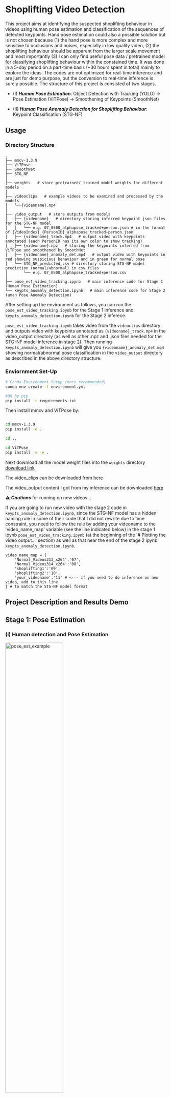 # Shoplifting Video Detection

This project aims at identifying the suspected shoplifting behaviour in videos using human pose estimation and classification of the sequences of detected keypoints. Hand pose estimation could also a possible solution but is not chosen because (1) the hand pose is more complex and more sensitive to occlusions and noises, especially in low quality video, (2) the shoplifting behaviour should be apparent from the larger scale movement and most importantly (3) I can only find useful pose data / pretrained model for classifying shoplifting behaviour within the constained time. It was done in a 5-day period on a part-time basis (~30 hours spent in total) mainly to explore the ideas. The codes are not optimized for real-time inference and are just for demo purpose, but the conversion to real-time inference is surely possible. The structure of this project is consisted of two stages.

- (I) ***Human Pose Estimation***: Object Detection with Tracking (YOLO) -> Pose Estimation (ViTPose) -> Smoothening of Keypoints (SmoothNet)

- (II) ***Human Pose Anomaly Detection for Shoplifting Behaviour***: Keypoint Classification (STG-NF)

## Usage

### Directory Structure
```
.
├── mmcv-1.3.9
├── ViTPose
├── SmoothNet
├── STG_NF
│  
├── weights   # store pretrained/ trained model weights for different models
│  
├── videoclips   # example videos to be examined and processed by the models
│   └──{videoname}.mp4
│  
├── video_output   # store outputs from models
│   ├── {videoname}   # directory storing inferred keypoint json files for the STG-NF model
│   │   └── e.g. 07_0500_alphapose_tracked+person.json # in the format of {VideoIndex}_{PersonID}_alphapose_tracked+person.json
│   ├── {videoname}_track.mp4   # output video with keypoints annotated (each PersonID has its own color to show tracking)
│   ├── {videoname}.npz   # storing the keypoints inferred from ViTPose and smoothened by SmoothNet
│   ├── {videoname}_anomaly_det.mp4   # output video with keypoints in red showing suspicious behaviour and in green for normal pose
│   └── STG_NF_predicted_csv # directory storing STG-NF model prediction (normal/abnormal) in csv files
│       └── e.g. 07_0500_alphapose_tracked+person.csv
│  
├── pose_est_video_tracking.ipynb   # main inference code for Stage 1 (Human Pose Estimation)
└── keypts_anomaly_detection.ipynb   # main inference code for Stage 2 (uman Pose Anomaly Detection)

```

After setting up the environment as follows, you can run the `pose_est_video_tracking.ipynb` for the Stage 1 inference and `keypts_anomaly_detection.ipynb` for the Stage 2 inferece. 

`pose_est_video_tracking.ipynb` takes video from the `videoclips` directory and outputs video with keypoints annotated as `{videoname}_track.mp4` in the video_output directory (as well as other .npz and .json files needed for the STG-NF model inference in stage 2). Then running `keypts_anomaly_detection.ipynb` will give you `{videoname}_anomaly_det.mp4` showing normal/abnormal pose classification in the `video_output` directory as described in the above directory structure. 

### Enviornment Set-Up

```bash
# Conda Environment Setup (more recommended)
conda env create -f environment.yml

#OR by pip
pip install -r requirements.txt
```

Then install mmcv and ViTPose by:
```bash

cd mmcv-1.3.9
pip install -e .

cd ..

cd ViTPose
pip install -v -e .
```

Next download all the model weight files into the `weights` directory
[download link](https://drive.google.com/drive/folders/1ipuCLbE4eDiuidWdFWctRBolDSHcKKQ0?usp=sharing)

The video_clips can be downloaded from [here](https://drive.google.com/drive/folders/1Cn5SierV-_1-0mRF8OSO79kWicbCTXyK?usp=sharing)

The video_output content I got from my inference can be downloaded [here](https://drive.google.com/drive/folders/1b0zsRei1cMxyri-Oyk-69YHy5Os6h0y4?usp=sharing)

⚠️ ***Cautions*** for running on new videos...

If you are going to run new video with the stage 2 code in `keypts_anomaly_detection.ipynb`, since the STG-NF model has a hidden naming rule in some of their code that I did not rewrite due to time constraint, you need to follow the rule by adding your videoname to the 'video_name_map' variable (see the line indicated below) in the stage 1 ipynb `pose_est_video_tracking.ipynb` (at the beginning of the '# Plotting the video output...' section) as well as that near the end of the stage 2 ipynb `keypts_anomaly_detection.ipynb`. 

```
video_name_map = {
    'Normal_Videos313_x264':'07',
    'Normal_Videos314_x264':'08',
    'shoplifting1':'09',
    'shoplifting2':'10',
    'your_videoname':'11' # <--- if you need to do inference on new video, add to this line
} # to match the STG-NF model format
```


## Project Description and Results Demo

## Stage 1: Pose Estimation

### (i) Human detection and Pose Estimation

<img src="graphs/pose_est_example.png" alt="pose_est_example" width="60%">

For the limited time constrained, the relatively reliable and easy-to-setup YOLOv11 model is used for object detection (human detection) and ViTPose model is used for pose estimation. Other more efficient models can definitely be explored for these purposes. The convention of full body COCO17 format is adapted in pose estimation because the STG-NF model requires inputs in this format. 

### (ii) Smoothening the keypoint detection 

![Alt text](graphs/smoothnet_effect.gif)

Since keypoint detection is done on individual frames separately, there is instability of keypoints detected between frames resulting in jittering problems of keypoints in videos. Some frames even have missed keypoints for the person seen in the video, due to occlusion or inherent model capability. A research into these problems lead me to the paper of [SmoothNet](https://ailingzeng.site/smoothnet) . According to them, SmoothNet has better performance than any existing traditional filters and it is ultralight and cost minimal overhead in inference. The performance of SmoothNet is demonstrated in the above animation. They can smoothen keypoint predictions, reduce jittering as well as recovering some missed keypoints in between frames. With better postprocessing filtering technique like SmoothNet, we can lower the requirment for pose estimation and use lighter pose estimation model to reduce the inference overhead. 

### (iii) Tracking

<img src="graphs/Normal_Videos314_x264_track_cut.gif" alt="showing tracking by color" width="90%">

Tracking is enabled by the ByteTrack algorithm with YOLOv11 so that we can gather the sequences of keypoints belonging to the same person. In the animation above, tracking is shown by different colors of the keypoints for each person. 

## Stage 2: Human Pose Anomaly Detection for Shoplifting

To determine if the detected keypoints are suspicious or not, we need to have the knowledge of what the shoplifting keypoints are like and what the normal shopping behaviour is like. We need to have some labelled data / a pretrained model for that in order to learn this. The best dataset I managed to find and organize for model use within the time constraint is [PoseLift](https://github.com/TeCSAR-UNCC/PoseLift). It has labels for sequences of keypoints for shoplifting and normal shopping behaviour extracted from actual videos. 

![Alt text](graphs/model_performance_PoseLift.png)

According to the paper of PoseLift, the model that has the best performance is [STG-NF](https://github.com/orhir/STG-NF). Therefore I chose this model for the use of this project. I trained the STG-NF model myself and obtained the result on the PoseLift dataset as they claimed on the paper. Basically, as shown in the graph below for the person in the `shoplifting1.MP4` video, the STG-NF model gives a 'normality' score to the pose in the frame.

<img src="graphs/example_normality_score_plot.jpg" alt="example_normality_score_plot" width="80%">

When the normality score is lower than certain threshold value, the person can thought of being suspected of some shoplifting behaviour, as demonstrated in the middle part of the graph indicated by the big circle. 

<img src="graphs/normal_vs_abnormal.jpg" alt="normal_vs_abnormal" width="80%">

In the output video, I painted keypoints with the normal pose in green and that with the abnormal (shoplifting) pose in red. Please note that although STG-NF is already the best model on the PoseLift dataset, its AUCP-ROC score for identifying abnormal pose is only around 70. Also, it is trained on normal dataset and it identify abnormal activity when in inference by recognizing pose different from the normal pose that it learned. Added to that, The PoseLift dataset only has 43 videos that has shoplifting involved and 112 videos with normal behaviour throughout. The small data amount limits the performance of the model. In addition, the height/ angle of surveillance camera can affect the model performance a lot, especially when they are quite different from what is in the test dataset. From those {videoname}_anomaly_det.mp4, we can see that there is plenty missed or false-detected shoplifting behaviour. The main spirit here is just illustrate the ideas to tackle the problem. The model performance can surely be greatly improved if it is trained on more diverse data. 

## Improvements

- Collect more pose data for shoplifting behaviour (more diverse behaviour, more different camera angle/ distance,  etc.) to make the Human Pose Anomaly model more robust

- More systemtically adjust the threshold for abnormal detection

- Can research on other time sequential model for abnormal pose detection

- Should definitely get to train the Human Pose Anomaly model on both normal and shoplifting / other crminal motion data, instead of purely on normal data. It is important to note that what is different from the 'normal' action you have seen might not necessarily be criminal. It would be irritating to the users if false detection happens too frequently. 

- Optimize the code for real-time use (Also can use lighter model for human detection and pose estimation)

- Apart from identifying shoplifting by looking at the keypoints from pose estimation, we should do a systemtical comparison with the much simpler image detection approach. The advatnage of an image detection is that it can see the surrouding objects apart from the pose or hand pose. For example, the pose of a customer putting an item into the ***shopping basket*** could probably be ***very similar*** to the scenario that he/ she is putting the item into his/ her ***bag***, but one is legal and the other is illegal. Like what the following two images show, with the image detection, we can more clearly see that the customers are putting the items into a bag but not the basket from the supermarket. More data like these can be found on datasets on [Roboflow](https://universe.roboflow.com/rehabcv-a1agb/shoplifting-2). 

<img src="graphs/hand_pose_stealing.png" alt="showing tracking by color" width="90%">

There is also model of this kind work for behaviour classification in video like [SlowFast](https://github.com/facebookresearch/SlowFast). We should have a comparison of the pose model and the image detection model on these tasks. If the simpler image detection works similarly well, we could save a lot of efforts in collecting data because image/ video data without keypoint is much more readily avaiable / can much more easily collected. 
